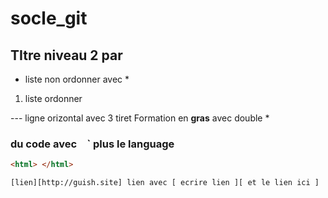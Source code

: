 # socle_git
## TItre niveau 2 par #
* liste non ordonner avec *

1. liste ordonner 

--- ligne orizontal avec 3 tiret
Formation en **gras** avec double *

### du code avec ` ` ` plus le language 
```html
<html> </html>

[lien][http://guish.site] lien avec [ ecrire lien ][ et le lien ici ]
